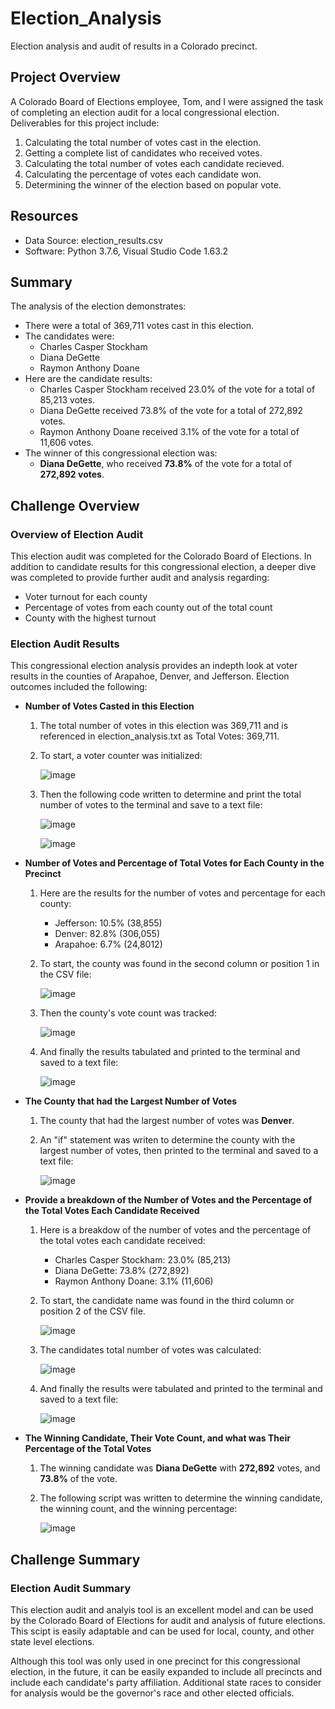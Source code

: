 # Election_Analysis
Election analysis and audit of results in a Colorado precinct.

## Project Overview
A Colorado Board of Elections employee, Tom, and I were assigned the task of completing an election audit for a local congressional election.  Deliverables for this project include:
1. Calculating the total number of votes cast in the election.
2. Getting a complete list of candidates who received votes.
3. Calculating the total number of votes each candidate recieved.
4. Calculating the percentage of votes each candidate won.
5. Determining the winner of the election based on popular vote.

## Resources
* Data Source: election_results.csv
* Software: Python 3.7.6, Visual Studio Code 1.63.2

## Summary
The analysis of the election demonstrates:
* There were a total of 369,711 votes cast in this election.
* The candidates were:
     * Charles Casper Stockham
     * Diana DeGette
     * Raymon Anthony Doane
* Here are the candidate results:
     * Charles Casper Stockham received 23.0% of the vote for a total of 85,213 votes.
     * Diana DeGette received 73.8% of the vote for a total of 272,892 votes.
     * Raymon Anthony Doane received 3.1% of the vote for a total of 11,606 votes.
* The winner of this congressional election was: 
     * **Diana DeGette**, who received **73.8%** of the vote for a total of **272,892 votes**.

## Challenge Overview
### Overview of Election Audit
This election audit was completed for the Colorado Board of Elections.  In addition to candidate results for this congressional election, a deeper dive was completed to provide further audit and analysis regarding:
* Voter turnout for each county
* Percentage of votes from each county out of the total count
* County with the highest turnout

### Election Audit Results
This congressional election analysis provides an indepth look at voter results in the counties of Arapahoe, Denver, and Jefferson.  Election outcomes included the following:
* **Number of Votes Casted in this Election**
     1. The total number of votes in this election was 369,711 and is referenced in election_analysis.txt as Total Votes: 369,711.
     2. To start, a voter counter was initialized:
     
        ![image](https://user-images.githubusercontent.com/94148420/148704595-1471b758-5972-4158-b54c-a12af9fb8f98.png)
     3. Then the following code written to determine and print the total number of votes to the terminal and save to a text file:

        ![image](https://user-images.githubusercontent.com/94148420/148704736-0ceb4dbe-c0a2-4afc-8751-16d209181c6b.png)
        
        ![image](https://user-images.githubusercontent.com/94148420/148704935-0ee0cb17-9315-4320-940a-0d1f0765f912.png)


* **Number of Votes and Percentage of Total Votes for Each County in the Precinct**
     1. Here are the results for the number of votes and percentage for each county:
          * Jefferson: 10.5% (38,855)
          * Denver: 82.8% (306,055)
          * Arapahoe: 6.7% (24,8012)
     2. To start, the county was found in the second column or position 1 in the CSV file:

         ![image](https://user-images.githubusercontent.com/94148420/148709333-8525110d-3cc1-48a6-8e6b-1563758e7557.png)

     3. Then the county's vote count was tracked:

        ![image](https://user-images.githubusercontent.com/94148420/148709432-3f36a5f0-bf5d-4077-a9c8-dbe28e689329.png)
        
     4. And finally the results tabulated and printed to the terminal and saved to a text file:

        ![image](https://user-images.githubusercontent.com/94148420/148709603-b4483a50-8f40-4191-b940-ada35ed2cb14.png)


* **The County that had the Largest Number of Votes**
     1. The county that had the largest number of votes was **Denver**.
     2. An "if" statement was writen to determine the county with the largest number of votes, then printed to the terminal and saved to a text file:

        ![image](https://user-images.githubusercontent.com/94148420/148709772-c13ec6ee-df01-4b91-ac8c-6112d52547d6.png)


* **Provide a breakdown of the Number of Votes and the Percentage of the Total Votes Each Candidate Received**
     1. Here is a breakdow of the number of votes and the percentage of the total votes each candidate received:
          * Charles Casper Stockham: 23.0% (85,213)
          * Diana DeGette: 73.8% (272,892)
          * Raymon Anthony Doane: 3.1% (11,606)
     2. To start, the candidate name was found in the third column or position 2 of the CSV file.

        ![image](https://user-images.githubusercontent.com/94148420/148710061-5549ebcd-ac17-4052-8b34-188232b13fbd.png)
        
     3. The candidates total number of votes was calculated:

        ![image](https://user-images.githubusercontent.com/94148420/148710148-4c08d58a-eb4d-4863-a803-3da07bd34298.png)
        
     4. And finally the results were tabulated and printed to the terminal and saved to a text file:
         
         ![image](https://user-images.githubusercontent.com/94148420/148710272-6b7cd12e-fe84-47c5-a590-d31f0d4de473.png)


* **The Winning Candidate, Their Vote Count, and what was Their Percentage of the Total Votes**
     1. The winning candidate was **Diana DeGette** with **272,892** votes, and **73.8%** of the vote.
     2. The following script was written to determine the winning candidate, the winning count, and the winning percentage:

        ![image](https://user-images.githubusercontent.com/94148420/148710401-d3d68c49-7e61-4861-9744-d91041e2ea49.png)


## Challenge Summary
### Election Audit Summary
This election audit and analyis tool is an excellent model and can be used by the Colorado Board of Elections for audit and analysis of future elections.  This scipt is easily adaptable and can be used for local, county, and other state level elections.

Although this tool was only used in one precinct for this congressional election, in the future, it can be easily expanded to include all precincts and include each candidate's party affiliation.  Additional state races to consider for analysis would be the governor's race and other elected officials. 
